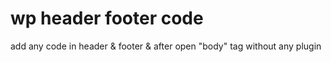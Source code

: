 # wp header footer code

add any code in header & footer & after open "body" tag without any plugin
